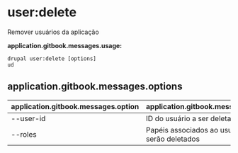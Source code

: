 # user:delete
Remover usuários da aplicação

**application.gitbook.messages.usage:**
```
drupal user:delete [options]
ud
```

## application.gitbook.messages.options
application.gitbook.messages.option | application.gitbook.messages.details
-------|-------------
--user-id | ID do usuário a ser deletado
--roles | Papéis associados ao usuários que serão deletados
